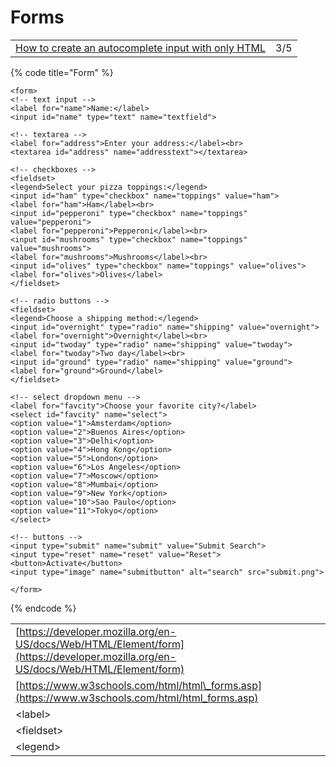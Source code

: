 # Forms

|  |  |
| :--- | :--- |
| [How to create an autocomplete input with only HTML](https://gomakethings.com/how-to-create-an-autocomplete-input-with-only-html/?mc_cid=c61de3cb62&mc_eid=[UNIQID]) | 3/5 |

{% code title="Form" %}
```markup
<form>
<!-- text input -->
<label for="name">Name:</label>
<input id="name" type="text" name="textfield">

<!-- textarea -->
<label for="address">Enter your address:</label><br>
<textarea id="address" name="addresstext"></textarea>

<!-- checkboxes -->
<fieldset>
<legend>Select your pizza toppings:</legend>
<input id="ham" type="checkbox" name="toppings" value="ham">
<label for="ham">Ham</label><br>
<input id="pepperoni" type="checkbox" name="toppings" value="pepperoni">
<label for="pepperoni">Pepperoni</label><br>
<input id="mushrooms" type="checkbox" name="toppings" value="mushrooms">
<label for="mushrooms">Mushrooms</label><br>
<input id="olives" type="checkbox" name="toppings" value="olives">
<label for="olives">Olives</label>
</fieldset>

<!-- radio buttons -->
<fieldset>
<legend>Choose a shipping method:</legend>
<input id="overnight" type="radio" name="shipping" value="overnight">
<label for="overnight">Overnight</label><br>
<input id="twoday" type="radio" name="shipping" value="twoday">
<label for="twoday">Two day</label><br>
<input id="ground" type="radio" name="shipping" value="ground">
<label for="ground">Ground</label>
</fieldset>

<!-- select dropdown menu -->
<label for="favcity">Choose your favorite city?</label>
<select id="favcity" name="select">
<option value="1">Amsterdam</option>
<option value="2">Buenos Aires</option>
<option value="3">Delhi</option>
<option value="4">Hong Kong</option>
<option value="5">London</option>
<option value="6">Los Angeles</option>
<option value="7">Moscow</option>
<option value="8">Mumbai</option>
<option value="9">New York</option>
<option value="10">Sao Paulo</option>
<option value="11">Tokyo</option>
</select>

<!-- buttons -->
<input type="submit" name="submit" value="Submit Search">
<input type="reset" name="reset" value="Reset">
<button>Activate</button>
<input type="image" name="submitbutton" alt="search" src="submit.png">

</form>
```
{% endcode %}

|  |  |
| :--- | :--- |
| [https://developer.mozilla.org/en-US/docs/Web/HTML/Element/form](https://developer.mozilla.org/en-US/docs/Web/HTML/Element/form) |  |
| [https://www.w3schools.com/html/html\_forms.asp](https://www.w3schools.com/html/html_forms.asp) |  |
| &lt;label&gt; |  |
| &lt;fieldset&gt; |  |
| &lt;legend&gt; |  |

